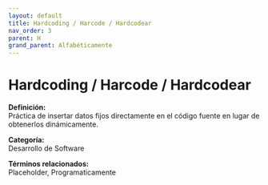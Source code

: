 ```yaml
---
layout: default
title: Hardcoding / Harcode / Hardcodear
nav_order: 3
parent: H
grand_parent: Alfabéticamente
---
```


# Hardcoding / Harcode / Hardcodear

**Definición:**  
Práctica de insertar datos fijos directamente en el código fuente en lugar de obtenerlos dinámicamente.

**Categoría:**  
Desarrollo de Software  

  


**Términos relacionados:**  
Placeholder, Programaticamente
